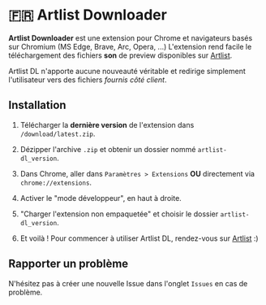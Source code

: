 # 🇫🇷 Artlist Downloader
**Artlist Downloader** est une extension pour Chrome et navigateurs basés sur Chromium (MS Edge, Brave, Arc, Opera, ...) L'extension rend facile le téléchargement des fichiers **son** de preview disponibles sur [Artlist](https://artlist.io).

Artlist DL n'apporte aucune nouveauté véritable et redirige simplement l'utilisateur vers des fichiers *fournis côté client*.

## Installation
1. Télécharger la **dernière version** de l'extension dans `/download/latest.zip`.

2. Dézipper l'archive `.zip` et obtenir un dossier nommé `artlist-dl_version`.

3. Dans Chrome, aller dans `Paramètres > Extensions` **OU** directement via `chrome://extensions`.

4. Activer le "mode développeur", en haut à droite.

5. "Charger l'extension non empaquetée" et choisir le dossier `artlist-dl_version`.

6. Et voilà ! Pour commencer à utiliser Artlist DL, rendez-vous sur [Artlist](https://artlist.io) :)

## Rapporter un problème
N'hésitez pas à créer une nouvelle Issue dans l'onglet `Issues` en cas de problème.